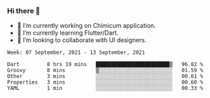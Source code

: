 ### Hi there 👋

<!--
**devcat37/devcat37** is a ✨ _special_ ✨ repository because its `README.md` (this file) appears on your GitHub profile.-->


- 🔭 I’m currently working on Chimicum application.
- 🌱 I’m currently learning Flutter/Dart.
- 👯 I’m looking to collaborate with UI designers.
<!-- - 🤔 I’m looking for help with ... -->

<!--START_SECTION:waka-->
```text
Week: 07 September, 2021 - 13 September, 2021

Dart         8 hrs 19 mins   ████████████████████████▒   96.82 % 
Groovy       8 mins          ▒░░░░░░░░░░░░░░░░░░░░░░░░   01.59 % 
Other        3 mins          ░░░░░░░░░░░░░░░░░░░░░░░░░   00.61 % 
Properties   3 mins          ░░░░░░░░░░░░░░░░░░░░░░░░░   00.60 % 
YAML         1 min           ░░░░░░░░░░░░░░░░░░░░░░░░░   00.33 % 
```
<!--END_SECTION:waka-->

